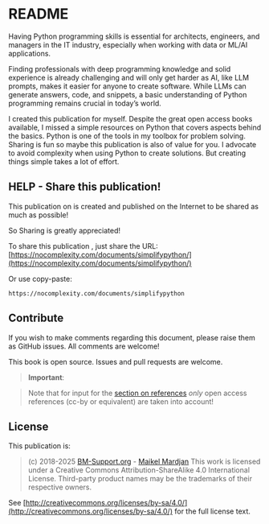 # README

Having Python programming skills is essential for architects, engineers, and managers in the IT industry, especially when working with data or ML/AI applications.

Finding professionals with deep programming knowledge and solid experience is already challenging and will only get harder as AI, like LLM prompts, makes it easier for anyone to create software. While LLMs can generate answers, code, and snippets, a basic understanding of Python programming remains crucial in today’s world.

I created this publication for myself. Despite the great open access books available, I missed a simple resources on Python that covers aspects behind the basics. Python is one of the tools in my toolbox for problem solving. Sharing is fun so maybe this publication is also of value for you. I advocate to avoid complexity when using Python to create solutions. But creating things simple takes a lot of effort.

## HELP - Share this publication!

This publication on is created and published on the Internet to be shared as much as possible!

So Sharing is greatly appreciated!


To share this publication , just share the URL: [https://nocomplexity.com/documents/simplifypython/](https://nocomplexity.com/documents/simplifypython/)

Or use copy-paste:
```
https://nocomplexity.com/documents/simplifypython
```



## Contribute

If you wish to make comments regarding this document, please raise them as GitHub issues. All comments are welcome!

This book is open source. Issues and pull requests are welcome. 

> **Important**:

> Note that for input for the [section on references](generatedfiles/overview) *only* open access references (cc-by or equivalent) are taken into account!


## License

This publication is:

>(c) 2018-2025 [BM-Support.org](https://www.bm-support.org/) - [Maikel Mardjan](https://nocomplexity.com/) 
>This work is licensed under a Creative Commons Attribution-ShareAlike 4.0 International License. Third-party product names may be the trademarks of their respective owners.

See [http://creativecommons.org/licenses/by-sa/4.0/](http://creativecommons.org/licenses/by-sa/4.0/) for the full license text. 
